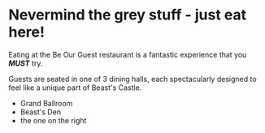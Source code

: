 ﻿# Nevermind the grey stuff - just eat here!

Eating at the Be Our Guest restaurant is a fantastic experience that you ***MUST*** try.

Guests are seated in one of 3 dining halls, each spectacularly designed to feel like a unique part of Beast's Castle.

- Grand Ballroom
- Beast's Den
- the one on the right

